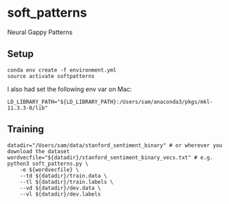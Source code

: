 # soft_patterns
Neural Gappy Patterns


## Setup

    conda env create -f environment.yml
    source activate softpatterns

I also had set the following env var on Mac:

    LD_LIBRARY_PATH="${LD_LIBRARY_PATH}:/Users/sam/anaconda3/pkgs/mkl-11.3.3-0/lib"

## Training

    datadir="/Users/sam/data/stanford_sentiment_binary" # or wherever you download the dataset
    wordvecfile="${datadir}/stanford_sentiment_binary_vecs.txt" # e.g.
    python3 soft_patterns.py \
        -e ${wordvecfile} \
        --td ${datadir}/train.data \
        --tl ${datadir}/train.labels \
        --vd ${datadir}/dev.data \
        --vl ${datadir}/dev.labels

